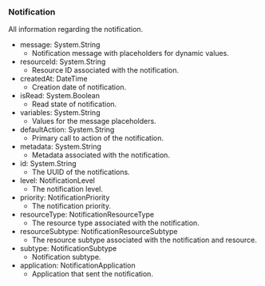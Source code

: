 ### Notification
All information regarding the notification.

- message: System.String
  - Notification message with placeholders for dynamic values.
- resourceId: System.String
  - Resource ID associated with the notification.
- createdAt: DateTime
  - Creation date of notification.
- isRead: System.Boolean
  - Read state of notification.
- variables: System.String
  - Values for the message placeholders.
- defaultAction: System.String
  - Primary call to action of the notification.
- metadata: System.String
  - Metadata associated with the notification.
- id: System.String
  - The UUID of the notifications.
- level: NotificationLevel
  - The notification level.
- priority: NotificationPriority
  - The notification priority.
- resourceType: NotificationResourceType
  - The resource type associated with the notification.
- resourceSubtype: NotificationResourceSubtype
  - The resource subtype associated with the notification and resource.
- subtype: NotificationSubtype
  - Notification subtype.
- application: NotificationApplication
  - Application that sent the notification.
